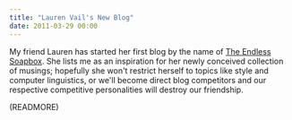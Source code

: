 ```yaml
---
title: "Lauren Vail's New Blog"
date: 2011-03-29 00:00
---
```


My friend Lauren has started her first blog by the name of [The Endless Soapbox](http://laurenevail.wordpress.com/). She lists me as an inspiration for her newly conceived collection of musings; hopefully she won't restrict herself to topics like style and computer linguistics, or we'll become direct blog competitors and our respective competitive personalities will destroy our friendship.

(READMORE)
